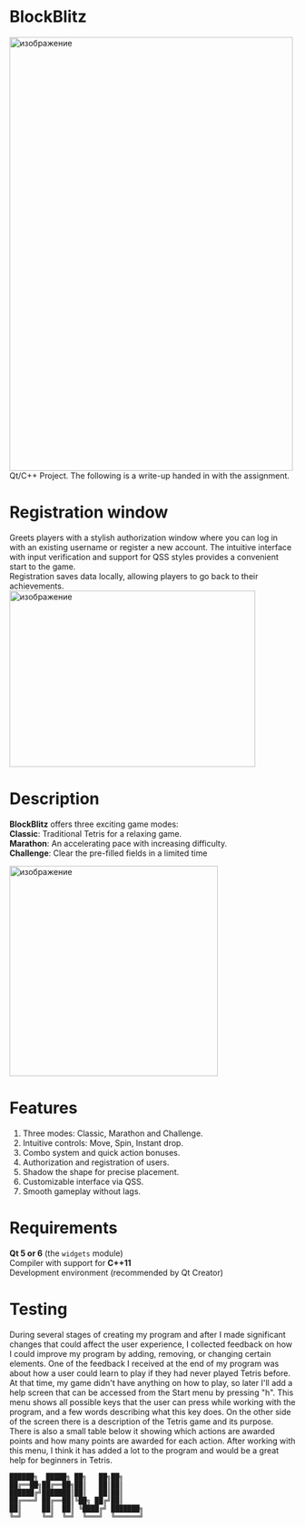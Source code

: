 # BlockBlitz
<img width="499" height="763" alt="изображение" src="https://github.com/user-attachments/assets/42850b0e-7906-4c0c-bac0-2b0ce3fe74fb" /> \
Qt/C++ Project. The following is a write-up handed in with the assignment.


# Registration window
Greets players with a stylish authorization window where you can log in with an existing username or register a new account.  The
intuitive interface with input verification and support for QSS styles provides a convenient start to the game.  
Registration saves data locally, allowing players to go back to their achievements. \
<img width="433" height="310" alt="изображение" src="https://github.com/user-attachments/assets/012aa7b0-d6ee-4981-bb59-374565b73a4f" />


# Description
**BlockBlitz** offers three exciting game modes: \
**Classic**: Traditional Tetris for a relaxing game.  
**Marathon**: An accelerating pace with increasing difficulty.  
**Challenge**: Clear the pre-filled fields in a limited time 


<img width="367" height="370" alt="изображение" src="https://github.com/user-attachments/assets/ed35354c-6992-4793-bf94-218a5b38191d" />


# Features
1. Three modes: Classic, Marathon and Challenge.
2. Intuitive controls: Move, Spin, Instant drop.  
3. Combo system and quick action bonuses.
4. Authorization and registration of users.
5. Shadow the shape for precise placement.
6. Customizable interface via QSS.
7. Smooth gameplay without lags.

# Requirements
**Qt 5 or 6** (the `widgets` module)  
Compiler with support for **C++11**  
Development environment (recommended by Qt Creator)


# Testing

During several stages of creating my program and after I made significant changes that could affect the user experience, I collected feedback on how I could improve my program by adding, removing, or changing certain elements. One of the feedback I received at the end of my program was about how a user could learn to play if they had never played Tetris before. At that time, my game didn't have anything on how to play, so later I'll add a help screen that can be accessed from the Start menu by pressing "h". This menu shows all possible keys that the user can press while working with the program, and a few words describing what this key does. On the other side of the screen there is a description of the Tetris game and its purpose. There is also a small table below it showing which actions are awarded points and how many points are awarded for each action. After working with this menu, I think it has added a lot to the program and would be a great help for beginners in Tetris.





	██████╗  █████╗ ██╗   ██╗██╗
	██╔══██╗██╔══██╗██║   ██║██║
	██████╔╝███████║██║   ██║██║
	██╔═══╝ ██╔══██║╚██╗ ██╔╝██║
	██║     ██║  ██║ ╚████╔╝ ███████╗
	╚═╝     ╚═╝  ╚═╝  ╚═══╝  ╚══════╝
